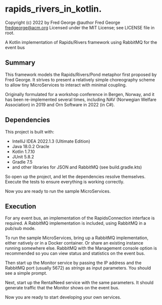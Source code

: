 # rapids_rivers_in_kotlin.

Copyright (c) 2022 by Fred George 
@author Fred George  fredgeorge@acm.org
Licensed under the MIT License; see LICENSE file in root.

A Kotlin implementation of Rapids/Rivers framework using RabbitMQ for the event bus

## Summary

This framework models the Rapids/Rivers/Pond metaphor first proposed by Fred George.
It strives to present a relatively simple choreography scheme to allow tiny MicroServices
to interact with minimal coupling.

Originally formulated for a workshop conference in Bergen, Norway, and it has been re-implemented
several times, including NAV (Norwegian Welfare Association) in 2019 and Orn Software in 2022 (in C#).

## Dependencies

This project is built with:

- IntelliJ IDEA 2022.1.3 (Ultimate Edition)
- Java 18.0.2 Oracle
- Kotlin 1.7.10
- JUnit 5.8.2
- Gradle 7.5
- and other libraries for JSON and RabbitMQ (see build.gradle.kts)

So open up the project, and let the dependencies resolve themselves. Execute the tests
to ensure everything is working correctly.

Now you are ready to run the sample MicroServices.

## Execution

For any event bus, an implementation of the RapidsConnection interface is required.
A RabbitMQ implementation is included, using RabbitMQ in a pub/sub mode.

To run the sample MicroServices, bring up a RabbitMQ implementation, either natively 
or in a Docker container. Or share an existing instance running somewhere else. 
RabbitMQ with the Management console option is recommended so you can view status
and statistics on the event bus.

Then start up the Monitor service by passing the IP address and the RabbitMQ 
port (usually 5672) as _strings_ as input parameters. You should see a simple prompt.

Next, start up the RentalNeed service with the same parameters. It should generate
traffic that the Monitor shows on the event bus.

Now you are ready to start developing your own services.
